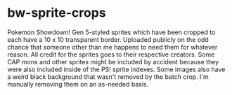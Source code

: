 # bw-sprite-crops
Pokemon Showdown! Gen 5-styled sprites which have been cropped to each have a 10 x 10 transparent border. Uploaded publicly on the odd chance that someone other than me happens to need them for whatever reason. All credit for the sprites goes to their respective creators. 
Some CAP mons and other sprites might be included by accident because they were also included inside of the PS! sprite indexes.
Some images also have a weird black background that wasn't removed by the batch crop. I'm manually removing them on an as-needed basis.

